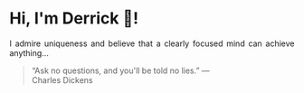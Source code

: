 # Hi, I'm Derrick 👋!
<p align="justify">I admire uniqueness and believe that a clearly focused mind can achieve anything...</p> 
<!-- #quote-start -->
<blockquote>&ldquo;Ask no questions, and you'll be told no lies.&rdquo; &mdash; <footer>Charles Dickens</footer></blockquote>
<!-- #quote-end -->
